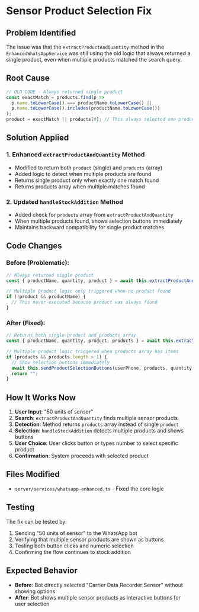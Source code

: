 # Sensor Product Selection Fix

## Problem Identified
The issue was that the `extractProductAndQuantity` method in the `EnhancedWhatsAppService` was still using the old logic that always returned a single product, even when multiple products matched the search query.

## Root Cause
```typescript
// OLD CODE - Always returned single product
const exactMatch = products.find(p => 
  p.name.toLowerCase() === productName.toLowerCase() ||
  p.name.toLowerCase().includes(productName.toLowerCase())
);
product = exactMatch || products[0]; // This always selected one product
```

## Solution Applied

### 1. Enhanced `extractProductAndQuantity` Method
- Modified to return both `product` (single) and `products` (array)
- Added logic to detect when multiple products are found
- Returns single product only when exactly one match found
- Returns products array when multiple matches found

### 2. Updated `handleStockAddition` Method
- Added check for `products` array from `extractProductAndQuantity`
- When multiple products found, shows selection buttons immediately
- Maintains backward compatibility for single product matches

## Code Changes

### Before (Problematic):
```typescript
// Always returned single product
const { productName, quantity, product } = await this.extractProductAndQuantity(message);

// Multiple product logic only triggered when no product found
if (!product && productName) {
  // This never executed because product was always found
}
```

### After (Fixed):
```typescript
// Returns both single product and products array
const { productName, quantity, product, products } = await this.extractProductAndQuantity(message);

// Multiple product logic triggered when products array has items
if (products && products.length > 1) {
  // Show selection buttons immediately
  await this.sendProductSelectionButtons(userPhone, products, quantity || 1, 'add_stock');
  return "";
}
```

## How It Works Now

1. **User Input**: "50 units of sensor"
2. **Search**: `extractProductAndQuantity` finds multiple sensor products
3. **Detection**: Method returns `products` array instead of single `product`
4. **Selection**: `handleStockAddition` detects multiple products and shows buttons
5. **User Choice**: User clicks button or types number to select specific product
6. **Confirmation**: System proceeds with selected product

## Files Modified
- `server/services/whatsapp-enhanced.ts` - Fixed the core logic

## Testing
The fix can be tested by:
1. Sending "50 units of sensor" to the WhatsApp bot
2. Verifying that multiple sensor products are shown as buttons
3. Testing both button clicks and numeric selection
4. Confirming the flow continues to stock addition

## Expected Behavior
- **Before**: Bot directly selected "Carrier Data Recorder Sensor" without showing options
- **After**: Bot shows multiple sensor products as interactive buttons for user selection
